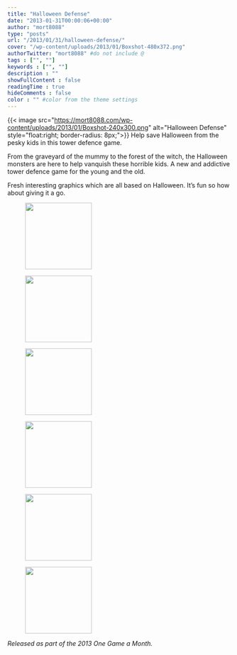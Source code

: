 ```yaml
---
title: "Halloween Defense"
date: "2013-01-31T00:00:06+00:00"
author: "mort8088"
type: "posts"
url: "/2013/01/31/halloween-defense/"
cover: "/wp-content/uploads/2013/01/Boxshot-480x372.png"
authorTwitter: "mort8088" #do not include @
tags : ["", ""]
keywords : ["", ""]
description : ""
showFullContent : false
readingTime : true
hideComments : false
color : "" #color from the theme settings
---
```


{{< image src="https://mort8088.com/wp-content/uploads/2013/01/Boxshot-240x300.png" alt="Halloween Defense" style="float:right; border-radius: 8px;">}}
Help save Halloween from the pesky kids in this tower defence game.

From the graveyard of the mummy to the forest of the witch, the Halloween monsters are here to help vanquish these horrible kids. A new and addictive tower defence game for the young and the old.

Fresh interesting graphics which are all based on Halloween. It&#8217;s fun so how about giving it a go.

<div id='gallery-1' class='gallery galleryid-167 gallery-columns-3 gallery-size-thumbnail'>
  <figure class='gallery-item'> 
  
  <div class='gallery-icon landscape'>
    <a href='https://mort8088.com/screenshot_001_hd/'><img width="150" height="150" src="https://mort8088.com/wp-content/uploads/2021/12/screenshot_001_hd-150x150.png" class="attachment-thumbnail size-thumbnail" alt="" decoding="async" loading="lazy" /></a>
  </div></figure><figure class='gallery-item'> 
  
  <div class='gallery-icon landscape'>
    <a href='https://mort8088.com/screenshot_002_hd/'><img width="150" height="150" src="https://mort8088.com/wp-content/uploads/2021/12/screenshot_002_hd-150x150.png" class="attachment-thumbnail size-thumbnail" alt="" decoding="async" loading="lazy" /></a>
  </div></figure><figure class='gallery-item'> 
  
  <div class='gallery-icon landscape'>
    <a href='https://mort8088.com/screenshot_003_hd/'><img width="150" height="150" src="https://mort8088.com/wp-content/uploads/2021/12/screenshot_003_hd-150x150.png" class="attachment-thumbnail size-thumbnail" alt="" decoding="async" loading="lazy" /></a>
  </div></figure><figure class='gallery-item'> 
  
  <div class='gallery-icon landscape'>
    <a href='https://mort8088.com/screenshot_004_hd/'><img width="150" height="150" src="https://mort8088.com/wp-content/uploads/2021/12/screenshot_004_hd-150x150.png" class="attachment-thumbnail size-thumbnail" alt="" decoding="async" loading="lazy" /></a>
  </div></figure><figure class='gallery-item'> 
  
  <div class='gallery-icon landscape'>
    <a href='https://mort8088.com/screenshot_005_hd/'><img width="150" height="150" src="https://mort8088.com/wp-content/uploads/2021/12/screenshot_005_hd-150x150.png" class="attachment-thumbnail size-thumbnail" alt="" decoding="async" loading="lazy" /></a>
  </div></figure><figure class='gallery-item'> 
  
  <div class='gallery-icon landscape'>
    <a href='https://mort8088.com/screenshot_006_hd/'><img width="150" height="150" src="https://mort8088.com/wp-content/uploads/2021/12/screenshot_006_hd-150x150.png" class="attachment-thumbnail size-thumbnail" alt="" decoding="async" loading="lazy" /></a>
  </div></figure>
</div>

_Released as part of the 2013 One Game a Month._